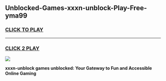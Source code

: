 
## Unblocked-Games-xxxn-unblock-Play-Free-yma99
<h3>
<a href="https://premium76.site?title=xxxn-unblock&ref=19M">CLICK TO PLAY</a></h3>
<hr>

<h3>
<a href="https://premium76.site?title=xxxn-unblock&ref=19M">CLICK 2 PLAY</a>
  
</h3>

<a href="https://premium76.site?title=xxxn-unblock&ref=19M"><img src="https://clearcache.store/games.png"></a>


**xxxn-unblock games unblocked: Your Gateway to Fun and Accessible Online Gaming**
